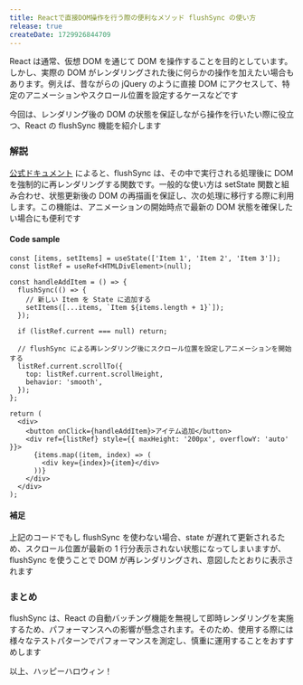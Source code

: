 ```yaml
---
title: Reactで直接DOM操作を行う際の便利なメソッド flushSync の使い方
release: true
createDate: 1729926844709
---
```


React は通常、仮想 DOM を通じて DOM を操作することを目的としています。しかし、実際の DOM がレンダリングされた後に何らかの操作を加えたい場合もあります。例えば、昔ながらの jQuery のように直接 DOM にアクセスして、特定のアニメーションやスクロール位置を設定するケースなどです

今回は、レンダリング後の DOM の状態を保証しながら操作を行いたい際に役立つ、React の flushSync 機能を紹介します

### 解説

[公式ドキュメント](https://ja.react.dev/reference/react-dom/flushSync) によると、flushSync は、その中で実行される処理後に DOM を強制的に再レンダリングする関数です。一般的な使い方は setState 関数と組み合わせ、状態更新後の DOM の再描画を保証し、次の処理に移行する際に利用します。この機能は、アニメーションの開始時点で最新の DOM 状態を確保したい場合にも便利です

#### Code sample

```tsx
const [items, setItems] = useState(['Item 1', 'Item 2', 'Item 3']);
const listRef = useRef<HTMLDivElement>(null);

const handleAddItem = () => {
  flushSync(() => {
    // 新しい Item を State に追加する
    setItems([...items, `Item ${items.length + 1}`]);
  });

  if (listRef.current === null) return;

  // flushSync による再レンダリング後にスクロール位置を設定しアニメーションを開始する
  listRef.current.scrollTo({
    top: listRef.current.scrollHeight,
    behavior: 'smooth',
  });
};

return (
  <div>
    <button onClick={handleAddItem}>アイテム追加</button>
    <div ref={listRef} style={{ maxHeight: '200px', overflowY: 'auto' }}>
      {items.map((item, index) => (
        <div key={index}>{item}</div>
      ))}
    </div>
  </div>
);
```

#### 補足

上記のコードでもし flushSync を使わない場合、state が遅れて更新されるため、スクロール位置が最新の 1 行分表示されない状態になってしまいますが、flushSync を使うことで DOM が再レンダリングされ、意図したとおりに表示されます

### まとめ

flushSync は、React の自動バッチング機能を無視して即時レンダリングを実施するため、パフォーマンスへの影響が懸念されます。そのため、使用する際には様々なテストパターンでパフォーマンスを測定し、慎重に運用することをおすすめします

以上、ハッピーハロウィン！
